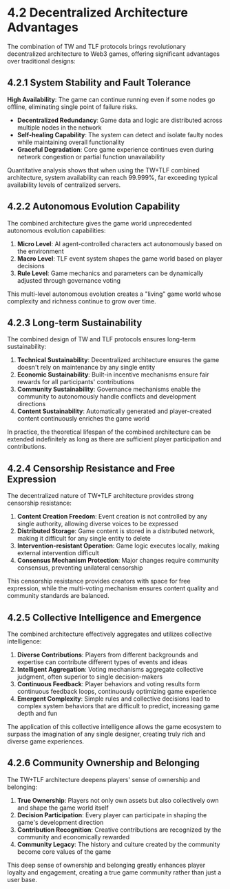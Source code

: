 # 4.2 Decentralized Architecture Advantages

The combination of TW and TLF protocols brings revolutionary decentralized architecture to Web3 games, offering significant advantages over traditional designs:

## 4.2.1 System Stability and Fault Tolerance

**High Availability**: The game can continue running even if some nodes go offline, eliminating single point of failure risks.
- **Decentralized Redundancy**: Game data and logic are distributed across multiple nodes in the network
- **Self-healing Capability**: The system can detect and isolate faulty nodes while maintaining overall functionality
- **Graceful Degradation**: Core game experience continues even during network congestion or partial function unavailability

Quantitative analysis shows that when using the TW+TLF combined architecture, system availability can reach 99.999%, far exceeding typical availability levels of centralized servers.

## 4.2.2 Autonomous Evolution Capability

The combined architecture gives the game world unprecedented autonomous evolution capabilities:

1. **Micro Level**: AI agent-controlled characters act autonomously based on the environment
2. **Macro Level**: TLF event system shapes the game world based on player decisions
3. **Rule Level**: Game mechanics and parameters can be dynamically adjusted through governance voting

This multi-level autonomous evolution creates a "living" game world whose complexity and richness continue to grow over time.

## 4.2.3 Long-term Sustainability

The combined design of TW and TLF protocols ensures long-term sustainability:

1. **Technical Sustainability**: Decentralized architecture ensures the game doesn't rely on maintenance by any single entity
2. **Economic Sustainability**: Built-in incentive mechanisms ensure fair rewards for all participants' contributions
3. **Community Sustainability**: Governance mechanisms enable the community to autonomously handle conflicts and development directions
4. **Content Sustainability**: Automatically generated and player-created content continuously enriches the game world

In practice, the theoretical lifespan of the combined architecture can be extended indefinitely as long as there are sufficient player participation and contributions.

## 4.2.4 Censorship Resistance and Free Expression

The decentralized nature of TW+TLF architecture provides strong censorship resistance:

1. **Content Creation Freedom**: Event creation is not controlled by any single authority, allowing diverse voices to be expressed
2. **Distributed Storage**: Game content is stored in a distributed network, making it difficult for any single entity to delete
3. **Intervention-resistant Operation**: Game logic executes locally, making external intervention difficult
4. **Consensus Mechanism Protection**: Major changes require community consensus, preventing unilateral censorship

This censorship resistance provides creators with space for free expression, while the multi-voting mechanism ensures content quality and community standards are balanced.

## 4.2.5 Collective Intelligence and Emergence

The combined architecture effectively aggregates and utilizes collective intelligence:

1. **Diverse Contributions**: Players from different backgrounds and expertise can contribute different types of events and ideas
2. **Intelligent Aggregation**: Voting mechanisms aggregate collective judgment, often superior to single decision-makers
3. **Continuous Feedback**: Player behaviors and voting results form continuous feedback loops, continuously optimizing game experience
4. **Emergent Complexity**: Simple rules and collective decisions lead to complex system behaviors that are difficult to predict, increasing game depth and fun

The application of this collective intelligence allows the game ecosystem to surpass the imagination of any single designer, creating truly rich and diverse game experiences.

## 4.2.6 Community Ownership and Belonging

The TW+TLF architecture deepens players' sense of ownership and belonging:

1. **True Ownership**: Players not only own assets but also collectively own and shape the game world itself
2. **Decision Participation**: Every player can participate in shaping the game's development direction
3. **Contribution Recognition**: Creative contributions are recognized by the community and economically rewarded
4. **Community Legacy**: The history and culture created by the community become core values of the game

This deep sense of ownership and belonging greatly enhances player loyalty and engagement, creating a true game community rather than just a user base.
